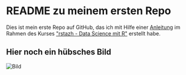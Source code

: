 # README zu meinem ersten Repo

Dies ist mein erste Repo auf GitHub, das ich mit Hilfe einer [Anleitung](https://rstatszh.github.io/website/ha-05-erstes-projekt.html) im Rahmen des Kurses ["rstazh - Data Science mit R"](https://rstatszh.github.io/website/posts/2021-02-17-ueberblick/) erstellt habe.

## Hier noch ein hübsches Bild

![Bild](https://www.dbs-npc.de/files/bilder/Sportarten/Sitzvolleyball/2016/Paralympics%202016/20160911-sv-203241-1265-800-uga.jpg)
